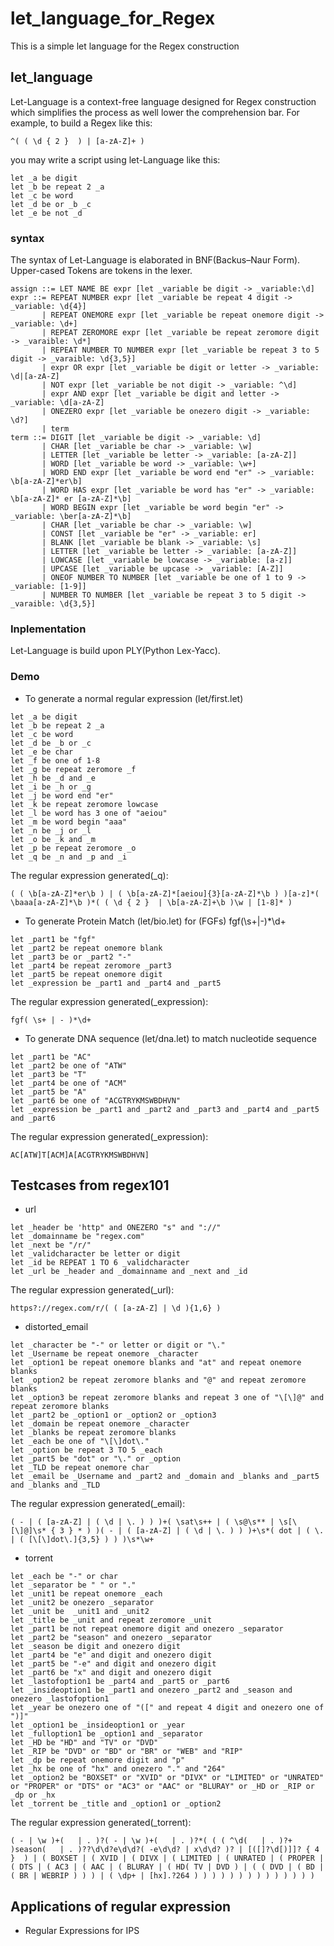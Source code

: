 # let_language_for_Regex
This is a simple let language for the Regex construction

## let_language
Let-Language is a context-free language designed for Regex construction which simplifies 
the process as well lower the comprehension bar. For example, to build a Regex like this:
```
^( ( \d { 2 }  ) | [a-zA-Z]+ )
```
you may write a script using let-Language like this:
```
let _a be digit
let _b be repeat 2 _a
let _c be word
let _d be or _b _c
let _e be not _d
```

### syntax
The syntax of Let-Language is elaborated in BNF(Backus–Naur Form). Upper-cased Tokens are tokens in the lexer. 
```
assign ::= LET NAME BE expr [let _variable be digit -> _variable:\d]
expr ::= REPEAT NUMBER expr [let _variable be repeat 4 digit -> _variable: \d{4}]
	   | REPEAT ONEMORE expr [let _variable be repeat onemore digit -> _variable: \d+]
	   | REPEAT ZEROMORE expr [let _variable be repeat zeromore digit -> _varaible: \d*]
       | REPEAT NUMBER TO NUMBER expr [let _variable be repeat 3 to 5 digit -> _varaible: \d{3,5}]
       | expr OR expr [let _variable be digit or letter -> _variable: \d|[a-zA-Z]
       | NOT expr [let _variable be not digit -> _variable: ^\d]
       | expr AND expr [let _variable be digit and letter -> _variable: \d[a-zA-Z]
       | ONEZERO expr [let _variable be onezero digit -> _variable: \d?]
       | term
term ::= DIGIT [let _variable be digit -> _variable: \d]
       | CHAR [let _variable be char -> _variable: \w]
       | LETTER [let _variable be letter -> _variable: [a-zA-Z]]
       | WORD [let _variable be word -> _variable: \w+]
       | WORD END expr [let _variable be word end "er" -> _variable: \b[a-zA-Z]*er\b]
       | WORD HAS expr [let _variable be word has "er" -> _variable: \b[a-zA-Z]* er [a-zA-Z]*\b]
       | WORD BEGIN expr [let _variable be word begin "er" -> _variable: \ber[a-zA-Z]*\b]
       | CHAR [let _variable be char -> _variable: \w]
       | CONST [let _variable be "er" -> _variable: er]
       | BLANK [let _variable be blank -> _variable: \s]
       | LETTER [let _variable be letter -> _variable: [a-zA-Z]]
       | LOWCASE [let _variable be lowcase -> _variable: [a-z]]
       | UPCASE [let _variable be upcase -> _variable: [A-Z]]
       | ONEOF NUMBER TO NUMBER [let _variable be one of 1 to 9 -> _variable: [1-9]]
       | NUMBER TO NUMBER [let _variable be repeat 3 to 5 digit -> _varaible: \d{3,5}]
```

### Inplementation
Let-Language is build upon PLY(Python Lex-Yacc). 

### Demo

* To generate a normal regular expression (let/first.let)
```
let _a be digit
let _b be repeat 2 _a
let _c be word
let _d be _b or _c
let _e be char
let _f be one of 1-8
let _g be repeat zeromore _f
let _h be _d and _e
let _i be _h or _g
let _j be word end "er"
let _k be repeat zeromore lowcase
let _l be word has 3 one of "aeiou"
let _m be word begin "aaa"
let _n be _j or _l
let _o be _k and _m
let _p be repeat zeromore _o
let _q be _n and _p and _i
```
The regular expression generated(_q):
```
( ( \b[a-zA-Z]*er\b ) | ( \b[a-zA-Z]*[aeiou]{3}[a-zA-Z]*\b ) )[a-z]*( \baaa[a-zA-Z]*\b )*( ( \d { 2 }  | \b[a-zA-Z]+\b )\w | [1-8]* )
```

* To generate Protein Match (let/bio.let) for (FGFs) fgf(\s+|-)*\d+
```
let _part1 be "fgf"
let _part2 be repeat onemore blank 
let _part3 be or _part2 "-"
let _part4 be repeat zeromore _part3
let _part5 be repeat onemore digit
let _expression be _part1 and _part4 and _part5
```
The regular expression generated(_expression):
```
fgf( \s+ | - )*\d+
```

* To generate DNA sequence (let/dna.let) to match nucleotide sequence
```
let _part1 be "AC"
let _part2 be one of "ATW"
let _part3 be "T"
let _part4 be one of "ACM"
let _part5 be "A"
let _part6 be one of "ACGTRYKMSWBDHVN"
let _expression be _part1 and _part2 and _part3 and _part4 and _part5 and _part6
```
The regular expression generated(_expression):
```
AC[ATW]T[ACM]A[ACGTRYKMSWBDHVN]
```

## Testcases from regex101
* url
```
let _header be 'http" and ONEZERO "s" and "://"
let _domainname be "regex.com"
let _next be "/r/"
let _validcharacter be letter or digit 
let _id be REPEAT 1 TO 6 _validcharacter 
let _url be _header and _domainname and _next and _id

```
The regular expression generated(_url):
```
https?://regex.com/r/( ( [a-zA-Z] | \d ){1,6} )
```

* distorted_email
```
let _character be "-" or letter or digit or "\."
let _Username be repeat onemore _character
let _option1 be repeat onemore blanks and "at" and repeat onemore blanks
let _option2 be repeat zeromore blanks and "@" and repeat zeromore blanks
let _option3 be repeat zeromore blanks and repeat 3 one of "\[\]@" and repeat zeromore blanks
let _part2 be _option1 or _option2 or _option3
let _domain be repeat onemore _character
let _blanks be repeat zeromore blanks
let _each be one of "\[\]dot\."
let _option be repeat 3 TO 5 _each
let _part5 be "dot" or "\." or _option
let _TLD be repeat onemore char
let _email be _Username and _part2 and _domain and _blanks and _part5 and _blanks and _TLD
```
The regular expression generated(_email):
```
( - | ( [a-zA-Z] | ( \d | \. ) ) )+( \sat\s++ | ( \s@\s** | \s[\[\]@]\s* { 3 } * ) )( - | ( [a-zA-Z] | ( \d | \. ) ) )+\s*( dot | ( \. | ( [\[\]dot\.]{3,5} ) ) )\s*\w+
```

* torrent
```
let _each be "-" or char
let _separator be " " or "."
let _unit1 be repeat onemore _each
let _unit2 be onezero _separator
let _unit be  _unit1 and _unit2 
let _title be _unit and repeat zeromore _unit
let _part1 be not repeat onemore digit and onezero _separator
let _part2 be "season" and onezero _separator
let _season be digit and onezero digit
let _part4 be "e" and digit and onezero digit
let _part5 be "-e" and digit and onezero digit
let _part6 be "x" and digit and onezero digit
let _lastofoption1 be _part4 and _part5 or _part6
let _insideoption1 be _part1 and onezero _part2 and _season and onezero _lastofoption1
let _year be onezero one of "([" and repeat 4 digit and onezero one of ")]"
let _option1 be _insideoption1 or _year 
let _fulloption1 be _option1 and _separator
let _HD be "HD" and "TV" or "DVD"
let _RIP be "DVD" or "BD" or "BR" or "WEB" and "RIP"
let _dp be repeat onemore digit and "p"
let _hx be one of "hx" and onezero "." and "264"
let _option2 be "BOXSET" or "XVID" or "DIVX" or "LIMITED" or "UNRATED" or "PROPER" or "DTS" or "AC3" or "AAC" or "BLURAY" or _HD or _RIP or _dp or _hx
let _torrent be _title and _option1 or _option2
```
The regular expression generated(_torrent):
```
( - | \w )+(   | . )?( - | \w )+(   | . )?*( ( ( ^\d(   | . )?+ )season(   | . )??\d\d?e\d\d?( -e\d\d? | x\d\d? )? | [([]?\d[)]]? { 4 }  ) | ( BOXSET | ( XVID | ( DIVX | ( LIMITED | ( UNRATED | ( PROPER | ( DTS | ( AC3 | ( AAC | ( BLURAY | ( HD( TV | DVD ) | ( ( DVD | ( BD | ( BR | WEBRIP ) ) ) | ( \dp+ | [hx].?264 ) ) ) ) ) ) ) ) ) ) ) ) ) )
```


## Applications of regular expression
* Regular Expressions for IPS



